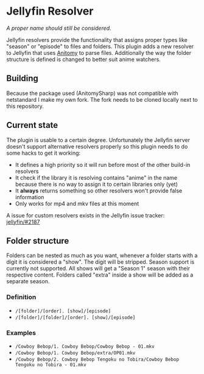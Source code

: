 # Jellyfin Resolver
_A proper name should still be considered._

Jellyfin resolvers provide the functionality that assigns proper types like "season" or "episode" to files and folders.
This plugin adds a new resolver to Jellyfin that uses [Anitomy](https://github.com/erengy/anitomy) to parse files. Additionally the way the folder structure is defined is changed to better suit anime watchers.

## Building
Because the package used (AnitomySharp) was not compatible with netstandard I make my own fork. The fork needs to be cloned locally next to this repository. 

## Current state
The plugin is usable to a certain degree. Unfortunately the Jellyfin server doesn't support alternative resolvers properly so this plugin needs to do some hacks to get it working:
- It defines a high priority so it will run before most of the other build-in resolvers
- It check if the library it is resolving contains "anime" in the name because there is no way to assign it to certain libraries only (yet)
- It **always** returns something so other resolvers won't provide false information
- Only works for mp4 and mkv files at this moment

A issue for custom resolvers exists in the Jellyfin issue tracker: [jellyfin/#2187](https://github.com/jellyfin/jellyfin/issues/2187)

## Folder structure
Folders can be nested as much as you want, whenever a folder starts with a digit it is considered a "show". The digit will be stripped.
Season support is currently not supported. All shows will get a "Season 1" season with their respective content.
Folders called "extra" inside a show will be added as a separate season.

### Definition
- `/[folder]/[order]. [show]/[episode]`
- `/[folder]/[folder]/[order]. [show]/[episode]`

### Examples
- `/Cowboy Bebop/1. Cowboy Bebop/Cowboy Bebop - 01.mkv`
- `/Cowboy Bebop/1. Cowboy Bebop/extra/OP01.mkv`
- `/Cowboy Bebop/2. Cowboy Bebop Tengoku no Tobira/Cowboy Bebop Tengoku no Tobira - 01.mkv`